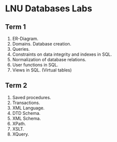 # LNU Databases Labs
## Term 1
1. ER-Diagram.
2. Domains. Database creation.
3. Queries.
4. Constraints on data integrity and indexes in SQL.
5. Normalization of database relations.
6. User functions in SQL.
7. Views in SQL. (Virtual tables)
## Term 2
1. Saved procedures.
2. Transactions.
3. XML Language.
4. DTD Schema.
5. XML Schema.
6. XPath.
7. XSLT.
8. XQuery.
